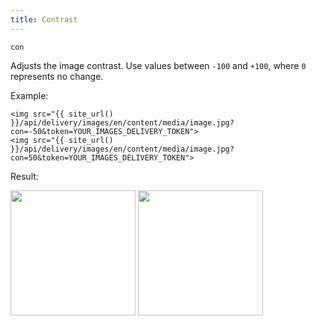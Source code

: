 ```yaml
---
title: Contrast
---
```


`con`

Adjusts the image contrast. Use values between `-100` and `+100`, where `0` represents no change.

Example:

```twig
<img src="{{ site_url() }}/api/delivery/images/en/content/media/image.jpg?con=-50&token=YOUR_IMAGES_DELIVERY_TOKEN">
<img src="{{ site_url() }}/api/delivery/images/en/content/media/image.jpg?con=50&token=YOUR_IMAGES_DELIVERY_TOKEN">
```

Result:

<img width="200" class="inline" src="[site_url]/api/delivery/images/en/content/media/image.jpg?q=70&w=200&dpr=2&con=-50&token=4864fb8e1ebe080e6e4ad5c4363083a6">
<img width="200" class="inline" src="[site_url]/api/delivery/images/en/content/media/image.jpg?q=70&w=200&dpr=2&con=50&token=4864fb8e1ebe080e6e4ad5c4363083a6">
